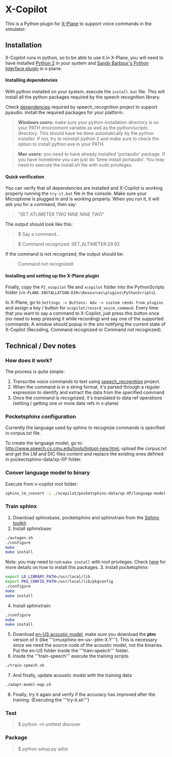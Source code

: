 # X-Copilot

This is a Python plugin for [X-Plane](http://www.x-plane.com/) to support voice commands in the simulator.

## Installation

X-Copilot runs in python, so to be able to use it in X-Plane, you will need to have installed [Python 2](https://www.python.org/downloads/release) in your system and [Sandy Barbour's Python Interface plugin](http://www.xpluginsdk.org/python_interface.htm) in x-plane.

#### Installing dependencies

With python installed on your system, execute the ```install.bat``` file. This will install all the python packages required by the speech recognition library.

Check [dependencies](https://github.com/Uberi/speech_recognition#pyaudio-for-microphone-users) required by speech_recognition project to support pyaudio. Install the required packages for your platform.

> **Windows users:** make sure your python installation directory is on your PATH environment variable as well as the python/scripts directory. This should have be done automatically by the python installer. If not, try to reinstall python 2 and make sure to check the option to install python.exe in your PATH.

> **Mac users:** you need to have already installed 'portaudio' package. If you have homebrew you can just do 'brew install portaudio'. You may need to execute the install.sh file with sudo privileges.

#### Quick verification

You can verify that all dependencies are installed and X-Copilot is working properly running the ```try-it.bat``` file in the console. Make sure your Microphone is plugged in and is working properly. When you run it, it will ask you for a command, then say:

> "SET ATLIMETER TWO NINE NINE TWO"

The output should look like this:

> $ Say a command...

> $ Command recognized: SET_ALTIMETER:29.92

If the command is not recognized, the output should be:

> Command not recognized:

#### Installing and setting up the X-Plane plugin

Finally, copy the ```PI_xcopilot``` file and ```xcopilot``` folder into the PythonScripts folder (```<X-PLANE-INSTALLATION-DIR>\Resources\plugins\PythonScripts```).

In X-Plane, go to ```Settings -> Buttons: Adv -> custom cmnds from plugins``` and assign a key / button for ```xcopilot/record_voice_command```. Every time that you want to say a command to X-Copilot, just press this button once (no need to keep pressing it while recording) and say one of the supported commands. A window should popup in the sim notifying the current state of X-Copilot (Recoding, Command recognized or Command not recognized).

## Technical / Dev notes

### How does it work?

The process is quite simple:

1. Transcribe voice commands to text using [speech_recognition](https://github.com/Uberi/speech_recognition) project.
2. When the command is in a string format, it's parsed through a regular expression to identify and extract the data from the specified command
3. Once the command is recognized, it's translated to data ref operations (setting / getting one or more data refs in x-plane)

### Pocketsphinx configuration

Currently the language used by sphinx to recognize commands is specified in corpus.txt file.

To create the language model, go to: http://www.speech.cs.cmu.edu/tools/lmtool-new.html, upload the corpus.txt and get the LM and DIC files content and replace the existing ones defined in pockectsphinx-data/xp-XP folder.

### Conver language model to binary
Execute from x-copilot root folder:
```bash
sphinx_lm_convert -i ./xcopilot/pocketsphinx-data/xp-XP/language-model.lm -o ./xcopilot/pocketsphinx-data/xp-XP/language-model.lm.bin
```

### Train sphinx

1. Download sphinxbase, pocketsphinx and sphinxtrain from the [Sphinx toolkit](https://cmusphinx.github.io/wiki/tutorialoverview/).
2. Install sphinxbase:
```bash
./autogen.sh
./configure
make
make install
```
Note: you may need to run ```make install``` with root privileges. Check [here](https://cmusphinx.github.io/wiki/tutorialpocketsphinx/) for more details on how to install this packages.
3. Install pocketsphinx:
```bash
export LD_LIBRARY_PATH=/usr/local/lib
export PKG_CONFIG_PATH=/usr/local/lib/pkgconfig
./configure
make
make install
```
4. Install sphinxtrain:
```bash
./configure
make
make install
```
5. Download [en-US acoustic model](https://sourceforge.net/projects/cmusphinx/files/Acoustic%20and%20Language%20Models/US%20English/), make sure you download the **ptm** version of it (like '''cmusphinx-en-us--ptm-X.Y'''). This is necessary since we need the source code of the acoustic model, not the binaries. Put the en-US folder inside the '''train-speech''' folder.
6. Inside the '''train-speech''' execute the training scripts
```bash
./train-speech.sh
```
7. And finally, update acoustic model with the training data
```bash
./adapt-model-map.sh
```
8. Finally, try it again and verify if the accuracy has improved after the training. (Executing the '''try-it.sh''')

### Test

> $ python -m unittest discover

### Package

> $ python setup.py sdist
